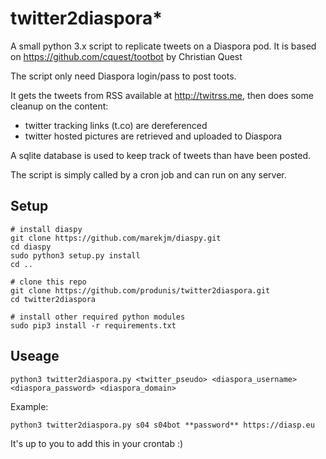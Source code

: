 # twitter2diaspora*

A small python 3.x script to replicate tweets on a Diaspora pod. 
It is based on https://github.com/cquest/tootbot by Christian Quest

The script only need Diaspora login/pass to post toots.

It gets the tweets from RSS available at http://twitrss.me, then does some cleanup on the content:
- twitter tracking links (t.co) are dereferenced
- twitter hosted pictures are retrieved and uploaded to Diaspora

A sqlite database is used to keep track of tweets than have been posted.


The script is simply called by a cron job and can run on any server.

## Setup

```
# install diaspy
git clone https://github.com/marekjm/diaspy.git
cd diaspy
sudo python3 setup.py install
cd ..

# clone this repo
git clone https://github.com/produnis/twitter2diaspora.git
cd twitter2diaspora

# install other required python modules
sudo pip3 install -r requirements.txt
```

## Useage

`python3 twitter2diaspora.py <twitter_pseudo> <diaspora_username> <diaspora_password> <diaspora_domain>`

Example:

`python3 twitter2diaspora.py s04 s04bot **password** https://diasp.eu`

It's up to you to add this in your crontab :)
